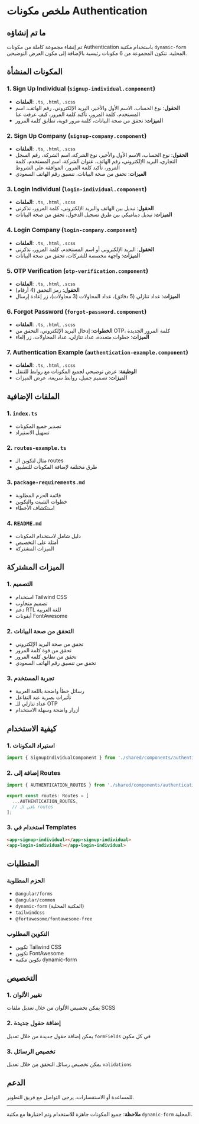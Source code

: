 # ملخص مكونات Authentication

## ما تم إنشاؤه

تم إنشاء مجموعة كاملة من مكونات Authentication باستخدام مكتبة `dynamic-form` المحلية. تتكون المجموعة من 6 مكونات رئيسية بالإضافة إلى مكون العرض التوضيحي.

## المكونات المنشأة

### 1. Sign Up Individual (`signup-individual.component`)
- **الملفات**: `.ts`, `.html`, `.scss`
- **الحقول**: نوع الحساب، الاسم الأول والأخير، البريد الإلكتروني، رقم الهاتف، اسم المستخدم، كلمة المرور، تأكيد كلمة المرور، كيف عرفت عنا
- **الميزات**: تحقق من صحة البيانات، كلمة مرور قوية، تطابق كلمة المرور

### 2. Sign Up Company (`signup-company.component`)
- **الملفات**: `.ts`, `.html`, `.scss`
- **الحقول**: نوع الحساب، الاسم الأول والأخير، نوع الشركة، اسم الشركة، رقم السجل التجاري، البريد الإلكتروني، رقم الهاتف، عنوان الشركة، اسم المستخدم، كلمة المرور، تأكيد كلمة المرور، الموافقة على الشروط
- **الميزات**: تحقق من صحة البيانات، تنسيق رقم الهاتف السعودي

### 3. Login Individual (`login-individual.component`)
- **الملفات**: `.ts`, `.html`, `.scss`
- **الحقول**: تبديل بين الهاتف والبريد الإلكتروني، كلمة المرور، تذكرني
- **الميزات**: تبديل ديناميكي بين طرق تسجيل الدخول، تحقق من صحة البيانات

### 4. Login Company (`login-company.component`)
- **الملفات**: `.ts`, `.html`, `.scss`
- **الحقول**: البريد الإلكتروني أو اسم المستخدم، كلمة المرور، تذكرني
- **الميزات**: واجهة مخصصة للشركات، تحقق من صحة البيانات

### 5. OTP Verification (`otp-verification.component`)
- **الملفات**: `.ts`, `.html`, `.scss`
- **الحقول**: رمز التحقق (4 أرقام)
- **الميزات**: عداد تنازلي (5 دقائق)، عداد المحاولات (3 محاولات)، زر إعادة إرسال

### 6. Forgot Password (`forgot-password.component`)
- **الملفات**: `.ts`, `.html`, `.scss`
- **الخطوات**: إدخال البريد الإلكتروني، التحقق من OTP، كلمة المرور الجديدة
- **الميزات**: خطوات متعددة، عداد تنازلي، عداد المحاولات، زر إلغاء

### 7. Authentication Example (`authentication-example.component`)
- **الملفات**: `.ts`, `.html`, `.scss`
- **الوظيفة**: عرض توضيحي لجميع المكونات مع روابط للتنقل
- **الميزات**: تصميم جميل، روابط سريعة، عرض الميزات

## الملفات الإضافية

### 1. `index.ts`
- تصدير جميع المكونات
- تسهيل الاستيراد

### 2. `routes-example.ts`
- مثال لتكوين الـ routes
- طرق مختلفة لإضافة المكونات للتطبيق

### 3. `package-requirements.md`
- قائمة الحزم المطلوبة
- خطوات التثبيت والتكوين
- استكشاف الأخطاء

### 4. `README.md`
- دليل شامل لاستخدام المكونات
- أمثلة على التخصيص
- الميزات المشتركة

## الميزات المشتركة

### 1. التصميم
- استخدام Tailwind CSS
- تصميم متجاوب
- دعم RTL للغة العربية
- أيقونات FontAwesome

### 2. التحقق من صحة البيانات
- تحقق من صحة البريد الإلكتروني
- تحقق من قوة كلمة المرور
- تحقق من تطابق كلمة المرور
- تحقق من تنسيق رقم الهاتف السعودي

### 3. تجربة المستخدم
- رسائل خطأ واضحة باللغة العربية
- تأثيرات بصرية عند التفاعل
- عداد تنازلي للـ OTP
- أزرار واضحة وسهلة الاستخدام

## كيفية الاستخدام

### 1. استيراد المكونات
```typescript
import { SignupIndividualComponent } from './shared/components/authentication';
```

### 2. إضافة إلى Routes
```typescript
import { AUTHENTICATION_ROUTES } from './shared/components/authentication/routes-example';

export const routes: Routes = [
  ...AUTHENTICATION_ROUTES,
  // باقي الـ routes
];
```

### 3. استخدام في Templates
```html
<app-signup-individual></app-signup-individual>
<app-login-individual></app-login-individual>
```

## المتطلبات

### الحزم المطلوبة
- `@angular/forms`
- `@angular/common`
- `dynamic-form` (المكتبة المحلية)
- `tailwindcss`
- `@fortawesome/fontawesome-free`

### التكوين المطلوب
- تكوين Tailwind CSS
- تكوين FontAwesome
- تكوين مكتبة dynamic-form

## التخصيص

### 1. تغيير الألوان
يمكن تخصيص الألوان من خلال تعديل ملفات SCSS

### 2. إضافة حقول جديدة
يمكن إضافة حقول جديدة من خلال تعديل `formFields` في كل مكون

### 3. تخصيص الرسائل
يمكن تخصيص رسائل التحقق من خلال تعديل `validations`

## الدعم

للمساعدة أو الاستفسارات، يرجى التواصل مع فريق التطوير.

---

**ملاحظة**: جميع المكونات جاهزة للاستخدام وتم اختبارها مع مكتبة `dynamic-form` المحلية. 